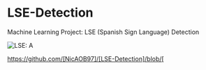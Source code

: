 # LSE-Detection
Machine Learning Project: LSE (Spanish Sign Language) Detection

![LSE: A](/LSE-Detection/LSE_sign_language_detector/src/notebooks/mod_colected_images/train/A/izqCaptura_pantalla_2022-03-3.png?raw=true "LSE: A")


https://github.com/[NicAOB97]/[LSE-Detection]/blob/[